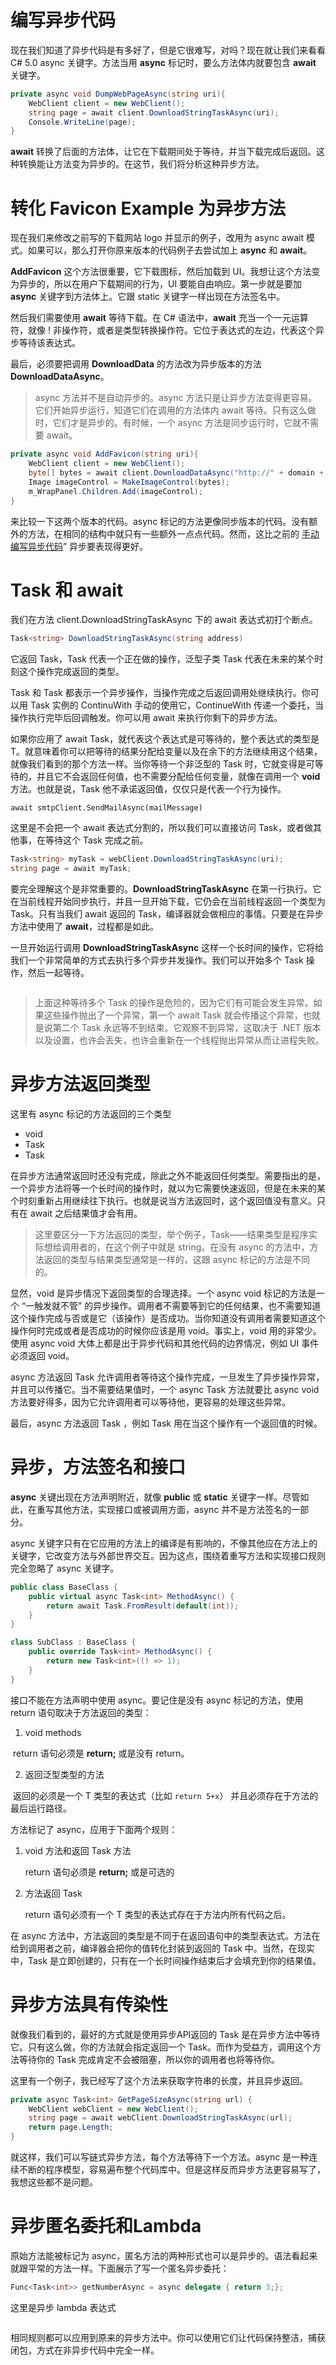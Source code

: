 # 编写异步代码

现在我们知道了异步代码是有多好了，但是它很难写，对吗？现在就让我们来看看 C# 5.0 async 关键字。方法当用 **async** 标记时，要么方法体内就要包含 **await** 关键字。

```c#
private async void DumpWebPageAsync(string uri){
    WebClient client = new WebClient();
    string page = await client.DownloadStringTaskAsync(uri);
    Console.WriteLine(page);
}
```

**await** 转换了后面的方法体，让它在下载期间处于等待，并当下载完成后返回。这种转换能让方法变为异步的。在这节，我们将分析这种异步方法。

# 转化 Favicon Example 为异步方法

现在我们来修改之前写的下载网站 logo 并显示的例子，改用为 async await 模式。如果可以，那么打开你原来版本的代码例子去尝试加上 **async** 和 **await**。

**AddFavicon** 这个方法很重要，它下载图标，然后加载到 UI。我想让这个方法变为异步的，所以在用户下载期间的行为，UI 要能自由响应。第一步就是要加 **async** 关键字到方法体上。它跟 static 关键字一样出现在方法签名中。

然后我们需要使用 **await** 等待下载。在 C# 语法中，**await** 充当一个一元运算符，就像 ! 非操作符，或者是类型转换操作符。它位于表达式的左边，代表这个异步等待该表达式。

最后，必须要把调用 **DownloadData** 的方法改为异步版本的方法 **DownloadDataAsync**。

> async 方法并不是自动异步的。async 方法只是让异步方法变得更容易。它们开始异步运行，知道它们在调用的方法体内 await 等待。只有这么做时，它们才是异步的。有时候，一个 async 方法是同步运行时，它就不需要 await。

```c#
private async void AddFavicon(string uri){
    WebClient client = new WebClient();
    byte[] bytes = await client.DownloadDataAsync("http://" + domain + "/favicon.ico");
    Image imageControl = MakeImageControl(bytes);
    m_WrapPanel.Children.Add(imageControl);
}
```

来比较一下这两个版本的代码。async 标记的方法更像同步版本的代码。没有额外的方法，在相同的结构中就只有一些额外一点点代码。然而，这比之前的 [手动编写异步代码](Some-Asynchronous-Patterns-Used-In-Net.md)” 异步要表现得更好。

# Task 和 await

我们在方法 client.DownloadStringTaskAsync 下的 await 表达式初打个断点。

```c#
Task<string> DownloadStringTaskAsync(string address)
```

它返回 Task<string>，Task 代表一个正在做的操作，泛型子类 Task<T> 代表在未来的某个时刻这个操作完成返回的类型。

Task 和 Task<T> 都表示一个异步操作，当操作完成之后返回调用处继续执行。你可以用 Task 实例的 ContinuWith 手动的使用它，ContinueWith 传递一个委托，当操作执行完毕后回调触发。你可以用 await 来执行你剩下的异步方法。

如果你应用了 await Task<T>，就代表这个表达式是可等待的，整个表达式的类型是 T。就意味着你可以把等待的结果分配给变量以及在余下的方法继续用这个结果，就像我们看到的那个方法一样。当你等待一个非泛型的 Task 时，它就变得是可等待的，并且它不会返回任何值，也不需要分配给任何变量，就像在调用一个 **void** 方法。也就是说，Task 他不承诺返回值，仅仅只是代表一个行为操作。

`await smtpClient.SendMailAsync(mailMessage)`

这里是不会把一个 await 表达式分割的，所以我们可以直接访问 Task，或者做其他事，在等待这个 Task 完成之前。

```c#
Task<string> myTask = webClient.DownloadStringTaskAsync(uri);
string page = await myTask;
```

要完全理解这个是非常重要的。**DownloadStringTaskAsync** 在第一行执行。它在当前线程开始同步执行，并且一旦开始下载，它仍会在当前线程返回一个类型为 Task<string>。只有当我们 await 返回的 Task<string>，编译器就会做相应的事情。只要是在异步方法中使用了 **await**，过程都是如此。

一旦开始运行调用 **DownloadStringTaskAsync** 这样一个长时间的操作，它将给我们一个非常简单的方式去执行多个异步并发操作。我们可以开始多个 Task 操作，然后一起等待。

```c#

```

> 上面这种等待多个 Task 的操作是危险的，因为它们有可能会发生异常。如果这些操作抛出了一个异常，第一个 await Task 就会传播这个异常，也就是说第二个 Task 永远等不到结束。它观察不到异常，这取决于 .NET 版本以及设置，也许会丢失，也许会重新在一个线程抛出异常从而让进程失败。

# 异步方法返回类型

这里有 async 标记的方法返回的三个类型

- void
- Task
- Task<T>

在异步方法通常返回时还没有完成，除此之外不能返回任何类型。需要指出的是，一个异步方法将等一个长时间的操作时，就以为它需要快速返回，但是在未来的某个时刻重新占用继续往下执行。也就是说当方法返回时，这个返回值没有意义。只有在 await 之后结果值才会有用。

> 这里要区分一下方法返回的类型，举个例子，Task<string>——结果类型是程序实际想给调用者的，在这个例子中就是 string。在没有 async 的方法中，方法返回的类型与结果类型通常是一样的，这跟 async 标记的方法是不同的。

显然，void 是异步情况下返回类型的合理选择。一个 async void 标记的方法是一个 “一触发就不管” 的异步操作。调用者不需要等到它的任何结果，也不需要知道这个操作完成与否或是它（该操作）是否成功。当你知道没有调用者需要知道这个操作何时完成或者是否成功的时候你应该是用 void。事实上，void 用的非常少。使用 async void 大体上都是出于异步代码和其他代码的边界情况，例如 UI 事件必须返回 void。

async 方法返回 Task 允许调用者等待这个操作完成，一旦发生了异步操作异常，并且可以传播它。当不需要结果值时，一个 async Task 方法就要比 async void 方法要好得多，因为它允许调用者可以等待他，更容易的处理这些异常。

最后，async 方法返回 Task<T> ，例如 Task<string> 用在当这个操作有一个返回值的时候。

# 异步，方法签名和接口

**async** 关键出现在方法声明附近，就像 **public** 或 **static** 关键字一样。尽管如此，在重写其他方法，实现接口或被调用方面，async 并不是方法签名的一部分。

async 关键字只有在它应用的方法上的编译是有影响的，不像其他应在方法上的关键字，它改变方法与外部世界交互。因为这点，围绕着重写方法和实现接口规则完全忽略了 async 关键字。

```c#
public class BaseClass {
    public virtual async Task<int> MethodAsync() {
        return await Task.FromResult(default(int));
    }
}

class SubClass : BaseClass {
    public override Task<int> MethodAsync() {
        return new Task<int>(() => 1);
    }
}
```

接口不能在方法声明中使用 async。要记住是没有 async 标记的方法，使用 return 语句取决于方法返回的类型：

1. void methods

​	return 语句必须是 **return;** 或是没有 return。

2. 返回泛型类型的方法

​	返回的必须是一个 T 类型的表达式（比如 `return 5+x`） 并且必须存在于方法的最后运行路径。

方法标记了 async，应用于下面两个规则：

1. void 方法和返回 Task 方法

   return 语句必须是 **return;** 或是可选的

2. 方法返回 Task<T>

   return 语句必须有一个 T 类型的表达式存在于方法内所有代码之后。

在 async 方法中，方法返回的类型是不同于在返回语句中的类型表达式。方法在给到调用者之前，编译器会把你的值转化封装到返回的 Task<T> 中。当然，在现实中，Task<T> 是立即创建的，只有在一个长时间操作结束后才会填充到你的结果值。

# 异步方法具有传染性

就像我们看到的，最好的方式就是使用异步API返回的 Task 是在异步方法中等待它。只有这么做，你的方法就会指定返回一个 Task。而作为受益方，调用这个方法等待你的 Task 完成肯定不会被阻塞，所以你的调用者也将等待你。

这里有一个例子，我已经写了这个方法来获取字符串的长度，并且异步返回。

```c#
private async Task<int> GetPageSizeAsync(string url) {
    WebClient webClient = new WebClient();
    string page = await webClient.DownloadStringTaskAsync(url);
    return page.Length;
}
```

就这样，我们可以写链式异步方法，每个方法等待下一个方法。async 是一种连续不断的程序模型，容易遍布整个代码库中。但是这样反而异步方法更容易写了，我想这些都不是问题。

# 异步匿名委托和Lambda

原始方法能被标记为 async，匿名方法的两种形式也可以是异步的。语法看起来就跟平常的方法一样。下面展示了写一个匿名异步委托：

```c#
Func<Task<int>> getNumberAsync = async delegate { return 3;};
```

这里是异步 lambda 表达式

```c#

```

相同规则都可以应用到原来的异步方法中。你可以使用它们让代码保持整洁，捕获闭包，方式在非异步代码中完全一样。